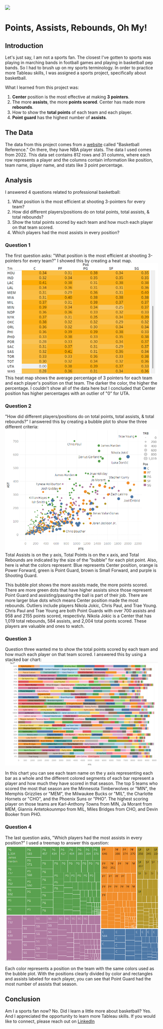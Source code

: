 <img src="images/"/>

# Points, Assists, Rebounds, Oh My!

## Introduction
Let's just say, I am not a sports fan. The closest I've gotten to sports was playing in marching bands in football games and playing in basketball pep bands. So I had to brush up on my sports terminology. In order to practice more Tableau skills, I was assigned a sports project, specifically about basketball.

What I learned from this project was:
  1. **Center** position is the most effective at making **3 pointers**.
  2. The more **assists**, the more **points scored**. Center has made more **rebounds**.
  3. How to show the **total points** of each team and each player.
  4. **Point guard** has the highest number of **assists**.


## The Data
The data from this project comes from a <a href="https://www.basketball-reference.com/leagues/NBA_2022_totals.html">website</a> called "Basketball Reference." On there, they have NBA player stats. The data I used comes from 2022. This data set contains 812 rows and 31 columns, where each row represents a player and the columns contain information like position, team name, player name, and stats like 3 point percentage.

## Analysis

I answered 4 questions related to professional basketball:
  1. What position is the most efficient at shooting 3-pointers for every team?
  2. How did different players/positions do on total points, total assists, & total rebounds?
  3. Show the total points scored by each team and how much each player on that team scored.
  4. Which players had the most assists in every position?

### Question 1
The first question asks: "What position is the most efficient at shooting 3-pointers for every team?" I showed this by creating a heat map.
<img src="images/Tableau Heat Map.png"/> <br>
This heat map shows the average percentage of 3 pointers for each team and each player's position on that team. The darker the color, the higher the percentage. I couldn't show all of the data here but I concluded that Center position has higher percentages with an outlier of "0" for UTA. 

### Question 2
"How did different players/positions do on total points, total assists, & total rebounds?" I answered this by creating a bubble plot to show the three different criteria: <br>
<img src="images/Tableau Bubble Chart.png"/> <br>
Total Assists is on the y axis, Total Points is on the x axis, and Total Rebounds are indicated by the size of the "bubble" for each plot point. Also, here is what the colors represent: Blue represents Center position, orange is Power Forward, green is Point Guard, brown is Small Forward, and purple is Shooting Guard.

This bubble plot shows the more assists made, the more points scored. There are more green dots that have higher assists since those represent Point Guard and assisting/passing the ball is part of their job. There are more larger blue dots which means Center position made the most rebounds. Outliers include players Nikola Jokic, Chris Paul, and Trae Young. Chris Paul and Trae Young are both Point Guards with over 700 assists and 958 and 2155 points scored, respectivly. Nikola Jokic is a Center that has 1,019 total rebounds, 584 assists, and 2,004 total points scored. These players are valuable and ones to watch. 

### Question 3
Question three wanted me to show the total points scored by each team and how much each player on that team scored. I answered this by using a stacked bar chart:
<img src="images/Tableau Stacked Bar Chart.png"/> <br>

In this chart you can see each team name on the y axis representing each bar as a whole and the different colored segments of each bar represent a player and how much they have scored in that season. The top 5 teams who scored the most that season are the Minnesota Timberwolves or "MIN", the Memphis Grizzlies or "MEM", the Milwaukee Bucks or "MIL", the Charlotte Hornets or "CHO", and the Phoenix Suns or "PHO". The highest scoring player on those teams are Karl-Anthony Towns from MIN, Ja Morant from MEM, Giannis Antetokounmpo from MIL, Miles Bridges from CHO, and Devin Booker from PHO.  

### Question 4
The last question asks, "Which players had the most assists in every position?" I used a treemap to answer this question:
<img src="images/Tableau Tree Map.png"/> <br>

Each color represents a position on the team with the same colors used as the bubble plot. With the positions clearly divided by color and rectangles and assists labeled for each player, you can see that Point Guard had the most number of assists that season.

## Conclusion
Am I a sports fan now? No. Did I learn a little more about basketball? Yes. And I appreciated the opportunity to learn more Tableau skills. If you would like to connect, please reach out on <a href="https://www.linkedin.com/in/lexie-langella/">LinkedIn</a>



